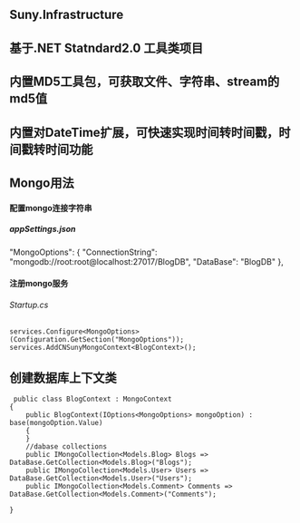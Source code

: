 ##  Suny.Infrastructure
## 基于.NET Statndard2.0 工具类项目
## 内置MD5工具包，可获取文件、字符串、stream的md5值
## 内置对DateTime扩展，可快速实现时间转时间戳，时间戳转时间功能
## Mongo用法
#### 配置mongo连接字符串
##### appSettings.json

 "MongoOptions": {
    "ConnectionString": "mongodb://root:root@localhost:27017/BlogDB",
    "DataBase": "BlogDB"
  },
  #### 注册mongo服务
  ###### Startup.cs
    services.Configure<MongoOptions>(Configuration.GetSection("MongoOptions"));
    services.AddCNSunyMongoContext<BlogContext>();
 ## 创建数据库上下文类
  
     public class BlogContext : MongoContext
    {
        public BlogContext(IOptions<MongoOptions> mongoOption) : base(mongoOption.Value)
        {
        }
        //dabase collections
        public IMongoCollection<Models.Blog> Blogs => DataBase.GetCollection<Models.Blog>("Blogs");
        public IMongoCollection<Models.User> Users => DataBase.GetCollection<Models.User>("Users");
        public IMongoCollection<Models.Comment> Comments => DataBase.GetCollection<Models.Comment>("Comments");

    }
